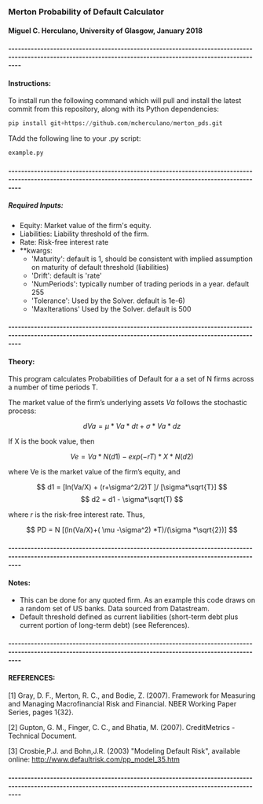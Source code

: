 ### Merton Probability of Default Calculator

#### Miguel C. Herculano, University of Glasgow, January 2018

#### ------------------------------------------------------------------------------------------------------------------------------------------------------------
#### Instructions:

To install run the following command which will pull and install the latest commit from this repository, along with its Python dependencies:

```python
pip install git+https://github.com/mcherculano/merton_pds.git
```


TAdd the following line to your .py script: 

```python
example.py
```
#### ------------------------------------------------------------------------------------------------------------------------------------------------------------
##### Required Inputs:
- Equity: Market value of the firm's equity.
- Liabilities: Liability threshold of the firm.
- Rate: Risk-free interest rate
- **kwargs: 
    - 'Maturity': default is 1, should be consistent with implied assumption on maturity of default threshold (liabilities)
    - 'Drift': default is 'rate' 
    - 'NumPeriods': typically number of trading periods in a year. default 255
    - 'Tolerance': Used by the Solver. default is 1e-6)
    - 'MaxIterations' Used by the Solver. default is 500


#### ------------------------------------------------------------------------------------------------------------------------------------------------------------
#### Theory:
This program calculates Probabilities of Default for a a set of N firms across a number of time periods T.

The market value of the firm’s underlying assets $Va$ follows the stochastic process:

$$dVa = \mu *Va *dt + \sigma *Va *dz$$ 

If X is the book value, then

$$ Ve = Va *N(d1) - exp(-rT) *X *N(d2) $$

where Ve is the market value of the firm’s equity, and

$$ d1 = [ln(Va/X) + (r+\sigma^2/2)T ]/ [\sigma*\sqrt{T}] $$
$$ d2 = d1 - \sigma*\sqrt(T) $$

where $r$ is the risk-free interest rate. Thus,

 $$ PD = N [(ln(Va/X)+( \mu -\sigma^2) *T)/(\sigma *\sqrt{2})] $$
 
#### ------------------------------------------------------------------------------------------------------------------------------------------------------------
#### Notes:

- This can be done for any quoted firm. As an example this code draws on a random set of US banks. Data sourced from Datastream.
- Default threshold defined as current liabilities (short-term debt plus current portion of long-term debt) (see References).

#### ------------------------------------------------------------------------------------------------------------------------------------------------------------
#### REFERENCES:

[1] Gray, D. F., Merton, R. C., and Bodie, Z. (2007). Framework for Measuring and Managing Macrofinancial Risk and Financial. NBER Working Paper Series, pages 1{32}.

[2] Gupton, G. M., Finger, C. C., and Bhatia, M. (2007). CreditMetrics - Technical Document.

[3] Crosbie,P.J. and Bohn,J.R. (2003) "Modeling Default Risk", available online: http://www.defaultrisk.com/pp_model_35.htm

#### ------------------------------------------------------------------------------------------------------------------------------------------------------------


